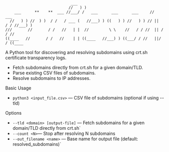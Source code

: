 ```
                             ___  
                            //   ) )                                               
    ___      **    **  ___ //___/ /   ___      ___      ___     //          ___    
  //   ) ) //  ) )  / /   / ___ (   //___) ) ((   ) ) //   ) ) // ||  / / //___) ) 
///       //       / /   //   | |  //         \ \    //   / / //  || / / //
((____   //       / /   //    | | ((____   //___) ) ((___/ / //   ||/ / ((____  
```

A Python tool for discovering and resolving subdomains using crt.sh certificate transparency logs.


- Fetch subdomains directly from crt.sh for a given domain/TLD.
- Parse existing CSV files of subdomains.
- Resolve subdomains to IP addresses.

Basic Usage
- `python3 <input_file.csv>` — CSV file of subdomains (optional if using --tld)

 Options
- `--tld <domain> [output-file]` — Fetch subdomains for a given domain/TLD directly from crt.sh`
- ` --count <N> `— Stop after resolving N subdomains
- `--out_filename <name>` — Base name for output file (default: resolved_subdomains)`
